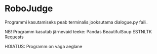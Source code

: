 # RoboJudge

Programmi kasutamiseks peab terminalis jooksutama dialogue.py faili.

NB! Programm kasutab järnevaid teeke:
Pandas
BeautifulSoup
ESTNLTK
Requests

HOIATUS: Programm on väga aeglane
